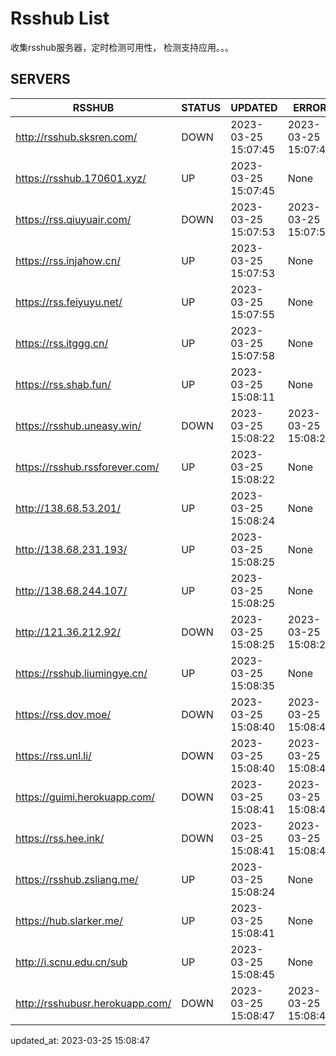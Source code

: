 # Rsshub List

收集rsshub服务器，定时检测可用性， 检测支持应用。。。


## SERVERS

|  RSSHUB   | STATUS  | UPDATED  | ERROR  | TWITTER |  
|  ----  | ----  | ----  | ----  | ---- |  
| http://rsshub.sksren.com/ | DOWN | 2023-03-25 15:07:45 | 2023-03-25 15:07:45 |  
| https://rsshub.170601.xyz/ | UP | 2023-03-25 15:07:45 | None |OK|  
| https://rss.qiuyuair.com/ | DOWN | 2023-03-25 15:07:53 | 2023-03-25 15:07:53 |  
| https://rss.injahow.cn/ | UP | 2023-03-25 15:07:53 | None ||  
| https://rss.feiyuyu.net/ | UP | 2023-03-25 15:07:55 | None |OK|  
| https://rss.itggg.cn/ | UP | 2023-03-25 15:07:58 | None ||  
| https://rss.shab.fun/ | UP | 2023-03-25 15:08:11 | None ||  
| https://rsshub.uneasy.win/ | DOWN | 2023-03-25 15:08:22 | 2023-03-25 15:08:22 |  
| https://rsshub.rssforever.com/ | UP | 2023-03-25 15:08:22 | None |OK|  
| http://138.68.53.201/ | UP | 2023-03-25 15:08:24 | None ||  
| http://138.68.231.193/ | UP | 2023-03-25 15:08:25 | None ||  
| http://138.68.244.107/ | UP | 2023-03-25 15:08:25 | None ||  
| http://121.36.212.92/ | DOWN | 2023-03-25 15:08:25 | 2023-03-25 15:08:25 |  
| https://rsshub.liumingye.cn/ | UP | 2023-03-25 15:08:35 | None |OK|  
| https://rss.dov.moe/ | DOWN | 2023-03-25 15:08:40 | 2023-03-25 15:08:40 |  
| https://rss.unl.li/ | DOWN | 2023-03-25 15:08:40 | 2023-03-25 15:08:40 |  
| https://guimi.herokuapp.com/ | DOWN | 2023-03-25 15:08:41 | 2023-03-25 15:08:41 |  
| https://rss.hee.ink/ | DOWN | 2023-03-25 15:08:41 | 2023-03-25 15:08:41 |  
| https://rsshub.zsliang.me/ | UP | 2023-03-25 15:08:24 | None |OK|  
| https://hub.slarker.me/ | UP | 2023-03-25 15:08:41 | None |OK|  
| http://i.scnu.edu.cn/sub | UP | 2023-03-25 15:08:45 | None ||  
| http://rsshubusr.herokuapp.com/ | DOWN | 2023-03-25 15:08:47 | 2023-03-25 15:08:47 |  
  

updated_at: 2023-03-25 15:08:47  
